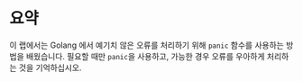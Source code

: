 # 요약

이 랩에서는 Golang 에서 예기치 않은 오류를 처리하기 위해 `panic` 함수를 사용하는 방법을 배웠습니다. 필요할 때만 `panic`을 사용하고, 가능한 경우 오류를 우아하게 처리하는 것을 기억하십시오.
